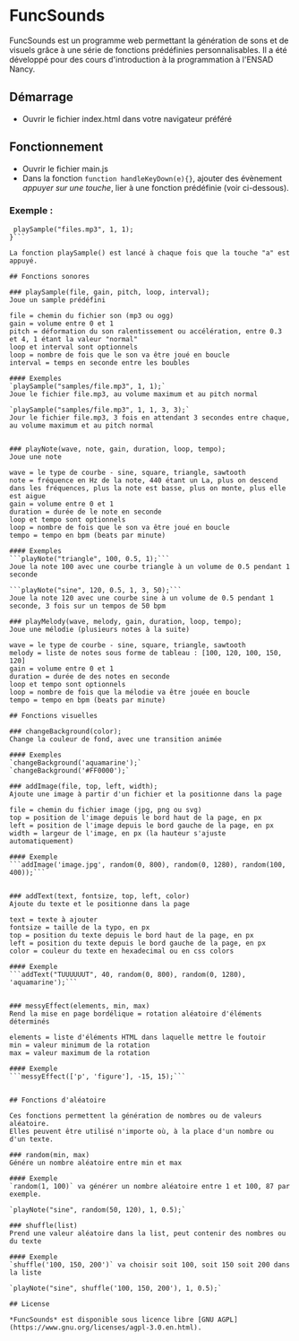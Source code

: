 # FuncSounds

FuncSounds est un programme web permettant la génération de sons et de visuels grâce à une série de fonctions prédéfinies personnalisables.
Il a été développé pour des cours d'introduction à la programmation à l'ENSAD Nancy.

## Démarrage
- Ouvrir le fichier index.html dans votre navigateur préféré

## Fonctionnement
- Ouvrir le fichier main.js
- Dans la fonction `function handleKeyDown(e){}`, ajouter des évènement *appuyer sur une touche*, lier à une fonction prédéfinie (voir ci-dessous).

### Exemple : 

```if(e.key == 'a'){
 playSample("files.mp3", 1, 1);
}```

La fonction playSample() est lancé à chaque fois que la touche "a" est appuyé.

## Fonctions sonores

### playSample(file, gain, pitch, loop, interval);
Joue un sample prédéfini

file = chemin du fichier son (mp3 ou ogg)
gain = volume entre 0 et 1
pitch = déformation du son ralentissement ou accélération, entre 0.3 et 4, 1 étant la valeur "normal" 
loop et interval sont optionnels
loop = nombre de fois que le son va être joué en boucle
interval = temps en seconde entre les boubles

#### Exemples
`playSample("samples/file.mp3", 1, 1);`
Joue le fichier file.mp3, au volume maximum et au pitch normal

`playSample("samples/file.mp3", 1, 1, 3, 3);`
Jour le fichier file.mp3, 3 fois en attendant 3 secondes entre chaque, au volume maximum et au pitch normal


### playNote(wave, note, gain, duration, loop, tempo);
Joue une note 

wave = le type de courbe - sine, square, triangle, sawtooth
note = fréquence en Hz de la note, 440 étant un La, plus on descend dans les fréquences, plus la note est basse, plus on monte, plus elle est aigue
gain = volume entre 0 et 1
duration = durée de le note en seconde
loop et tempo sont optionnels
loop = nombre de fois que le son va être joué en boucle
tempo = tempo en bpm (beats par minute)

#### Exemples
```playNote("triangle", 100, 0.5, 1);```
Joue la note 100 avec une courbe triangle à un volume de 0.5 pendant 1 seconde

```playNote("sine", 120, 0.5, 1, 3, 50);```
Joue la note 120 avec une courbe sine à un volume de 0.5 pendant 1 seconde, 3 fois sur un tempos de 50 bpm 

### playMelody(wave, melody, gain, duration, loop, tempo);
Joue une mélodie (plusieurs notes à la suite)
 
wave = le type de courbe - sine, square, triangle, sawtooth
melody = liste de notes sous forme de tableau : [100, 120, 100, 150, 120]
gain = volume entre 0 et 1
duration = durée de des notes en seconde
loop et tempo sont optionnels
loop = nombre de fois que la mélodie va être jouée en boucle
tempo = tempo en bpm (beats par minute) 

## Fonctions visuelles

### changeBackground(color);
Change la couleur de fond, avec une transition animée

#### Exemples 
`changeBackground('aquamarine');`
`changeBackground('#FF0000');`

### addImage(file, top, left, width);
Ajoute une image à partir d'un fichier et la positionne dans la page

file = chemin du fichier image (jpg, png ou svg)
top = position de l'image depuis le bord haut de la page, en px
left = position de l'image depuis le bord gauche de la page, en px
width = largeur de l'image, en px (la hauteur s'ajuste automatiquement)

#### Exemple
```addImage('image.jpg', random(0, 800), random(0, 1280), random(100, 400));```


### addText(text, fontsize, top, left, color)
Ajoute du texte et le positionne dans la page

text = texte à ajouter
fontsize = taille de la typo, en px
top = position du texte depuis le bord haut de la page, en px
left = position du texte depuis le bord gauche de la page, en px
color = couleur du texte en hexadecimal ou en css colors

#### Exemple
```addText("TUUUUUUT", 40, random(0, 800), random(0, 1280), 'aquamarine');```


### messyEffect(elements, min, max)
Rend la mise en page bordélique = rotation aléatoire d'éléments déterminés

elements = liste d'éléments HTML dans laquelle mettre le foutoir
min = valeur minimum de la rotation
max = valeur maximum de la rotation

#### Exemple
```messyEffect(['p', 'figure'], -15, 15);```


## Fonctions d'aléatoire

Ces fonctions permettent la génération de nombres ou de valeurs aléatoire.
Elles peuvent être utilisé n'importe où, à la place d'un nombre ou d'un texte.

### random(min, max)
Génére un nombre aléatoire entre min et max

#### Exemple
`random(1, 100)` va générer un nombre aléatoire entre 1 et 100, 87 par exemple.

`playNote("sine", random(50, 120), 1, 0.5);`

### shuffle(list)
Prend une valeur aléatoire dans la list, peut contenir des nombres ou du texte

#### Exemple 
`shuffle('100, 150, 200')` va choisir soit 100, soit 150 soit 200 dans la liste

`playNote("sine", shuffle('100, 150, 200'), 1, 0.5);`

## License

*FuncSounds* est disponible sous licence libre [GNU AGPL](https://www.gnu.org/licenses/agpl-3.0.en.html).


